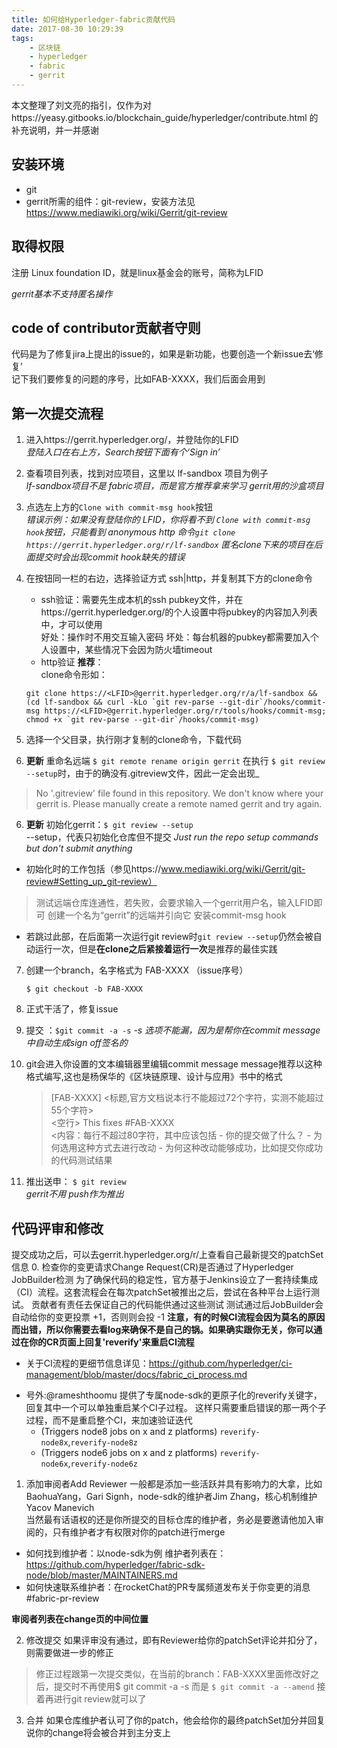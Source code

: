 ```yaml
---
title: 如何给Hyperledger-fabric贡献代码
date: 2017-08-30 10:29:39
tags: 
    - 区块链
    - hyperledger
    - fabric
    - gerrit
---
```


本文整理了刘文亮的指引，仅作为对https://yeasy.gitbooks.io/blockchain_guide/hyperledger/contribute.html
的补充说明，并一并感谢

<!--more-->
## 安装环境
 - git
 - gerrit所需的组件：git-review，安装方法见 https://www.mediawiki.org/wiki/Gerrit/git-review

## 取得权限
注册 Linux foundation ID，就是linux基金会的账号，简称为LFID 

*gerrit基本不支持匿名操作*

## code of contributor贡献者守则

代码是为了修复jira上提出的issue的，如果是新功能，也要创造一个新issue去‘修复’  
记下我们要修复的问题的序号，比如FAB-XXXX，我们后面会用到

## 第一次提交流程
1. 进入https://gerrit.hyperledger.org/，并登陆你的LFID  
    *登陆入口在右上方，Search按钮下面有个‘Sign in’*  
2. 查看项目列表，找到对应项目，这里以 lf-sandbox 项目为例子  
    *lf-sandbox项目不是 fabric项目，而是官方推荐拿来学习 gerrit用的沙盒项目*

3. 点选左上方的`Clone with commit-msg hook`按钮  
    *错误示例：如果没有登陆你的 LFID，你将看不到 `Clone with commit-msg hook`按钮，只能看到 anonymous http 命令`git clone https://gerrit.hyperledger.org/r/lf-sandbox`*
    *匿名clone下来的项目在后面提交时会出现commit hook缺失的错误*
4. 在按钮同一栏的右边，选择验证方式 ssh|http，并复制其下方的clone命令
    - ssh验证：需要先生成本机的ssh pubkey文件，并在https://gerrit.hyperledger.org/的个人设置中将pubkey的内容加入列表中，才可以使用  
    好处：操作时不用交互输入密码
    坏处：每台机器的pubkey都需要加入个人设置中，某些情况下会因为防火墙timeout  
    - http验证 **推荐**：  
    clone命令形如：
    ``` 
    git clone https://<LFID>@gerrit.hyperledger.org/r/a/lf-sandbox && (cd lf-sandbox && curl -kLo `git rev-parse --git-dir`/hooks/commit-msg https://<LFID>@gerrit.hyperledger.org/r/tools/hooks/commit-msg; chmod +x `git rev-parse --git-dir`/hooks/commit-msg)
    ```
5. 选择一个父目录，执行刚才复制的clone命令，下载代码
6. **更新** 重命名远端 `$ git remote rename origin gerrit`
    在执行 `$ git review --setup`时，由于的确没有.gitreview文件，因此一定会出现_
  > No '.gitreview' file found in this repository. We don't know where your gerrit is. Please manually create a remote named gerrit and try again.  
6. **更新** 初始化gerrit：`$ git review --setup`  
 \--setup，代表只初始化仓库但不提交 _Just run the repo setup commands but don't submit anything_  
 - 初始化时的工作包括（参见https://www.mediawiki.org/wiki/Gerrit/git-review#Setting_up_git-review）
  > 测试远端仓库连通性，若失败，会要求输入一个gerrit用户名，输入LFID即可
  >创建一个名为“gerrit”的远端并引向它 
  >安装commit-msg hook
 - 若跳过此部，在后面第一次运行git review时`git review --setup`仍然会被自动运行一次，但是**在clone之后紧接着运行一次**是推荐的最佳实践
7. 创建一个branch，名字格式为 FAB-XXXX （issue序号）  
      ```
      $ git checkout -b FAB-XXXX
      ```
8. 正式干活了，修复issue
9. 提交 ：`$git commit -a -s`
   *-s 选项不能漏，因为是帮你在commit message中自动生成sign off签名的*
10. git会进入你设置的文本编辑器里编辑commit message
    message推荐以这种格式编写,这也是杨保华的《区块链原理、设计与应用》书中的格式

      > [FAB-XXXX] <标题,官方文档说本行不能超过72个字符，实测不能超过55个字符>  
      > <空行>
      > This fixes #FAB-XXXX  
      > <内容：每行不超过80字符，其中应该包括
      >     - 你的提交做了什么？
      >     - 为何选用这种方式去进行改动
      >     - 为何这种改动能够成功，比如提交你成功的代码测试结果
      >     
      > >

11. 推出送申： `$ git review`  
    *gerrit不用 push作为推出*

## 代码评审和修改
提交成功之后，可以去gerrit.hyperledger.org/r/上查看自己最新提交的patchSet信息
0. 检查你的变更请求Change Request(CR)是否通过了Hyperledger JobBuilder检测
为了确保代码的稳定性，官方基于Jenkins设立了一套持续集成（CI）流程。这套流程会在每次patchSet被推出之后，尝试在各种平台上运行测试。
贡献者有责任去保证自己的代码能供通过这些测试
测试通过后JobBuilder会自动给你的变更投票 +1，否则则会投 -1
**注意，有的时候CI流程会因为莫名的原因而出错，所以你需要去看log来确保不是自己的锅。如果确实跟你无关，你可以通过在你的CR页面上回复'reverify'来重启CI流程**
 - 关于CI流程的更细节信息详见：https://github.com/hyperledger/ci-management/blob/master/docs/fabric_ci_process.md

* 号外:@rameshthoomu 提供了专属node-sdk的更原子化的reverify关键字，回复其中一个可以单独重启某个CI子过程。
这样只需要重启错误的那一两个子过程，而不是重启整个CI，来加速验证迭代
    * (Triggers node8 jobs on x and z platforms)
    ``reverify-node8x``,``reverify-node8z``
    * (Triggers node6 jobs on x and z platforms)
    ``reverify-node6x``,``reverify-node6z``

1. 添加审阅者Add Reviewer
一般都是添加一些活跃并具有影响力的大拿，比如BaohuaYang，Gari Signh，node-sdk的维护者Jim Zhang，核心机制维护Yacov Manevich  
当然最有话语权的还是你所提交的目标仓库的维护者，务必是要邀请他加入审阅的，只有维护者才有权限对你的patch进行merge
- 如何找到维护者：以node-sdk为例 维护者列表在：https://github.com/hyperledger/fabric-sdk-node/blob/master/MAINTAINERS.md
- 如何快速联系维护者：在rocketChat的PR专属频道发布关于你变更的消息 #fabric-pr-review

**审阅者列表在change页的中间位置**

2. 修改提交
如果评审没有通过，即有Reviewer给你的patchSet评论并扣分了，则需要做进一步的修正
 > 修正过程跟第一次提交类似，在当前的branch：FAB-XXXX里面修改好之后，提交时不再使用$ git commit -a -s 而是 
    ```
    $ git commit -a --amend
    ```
 > 接着再进行git review就可以了

3. 合并
如果仓库维护者认可了你的patch，他会给你的最终patchSet加分并回复说你的change将会被合并到主分支上












    


